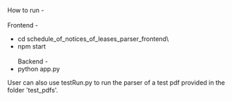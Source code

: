 How to run -\
\
Frontend -
- cd schedule_of_notices_of_leases_parser_frontend\
- npm start\
\
Backend -
- python app.py



User can also use testRun.py to run the parser of a test pdf provided in the folder 'test_pdfs'.
